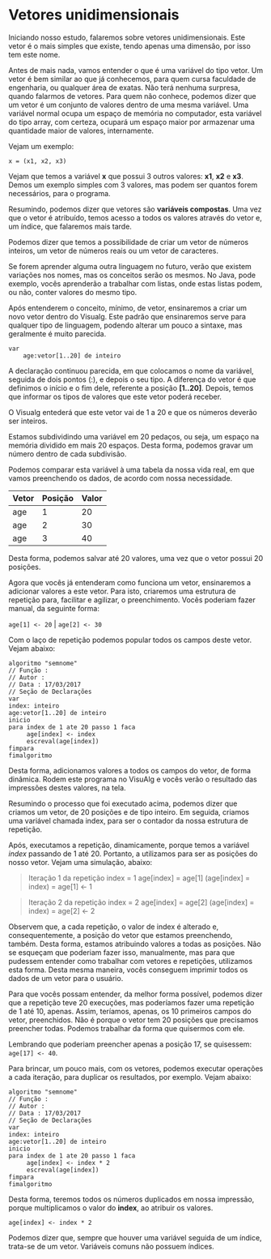 # Vetores unidimensionais

Iniciando nosso estudo, falaremos sobre vetores unidimensionais. Este vetor é o mais simples que existe, tendo apenas uma dimensão, por isso tem este nome.

Antes de mais nada, vamos entender o que é uma variável do tipo vetor. Um vetor é bem similar ao que já conhecemos, para quem cursa faculdade de engenharia, ou qualquer área de exatas. Não terá nenhuma surpresa, quando falarmos de vetores. Para quem não conhece, podemos dizer que um vetor é um conjunto de valores dentro de uma mesma variável. Uma variável normal ocupa um espaço de memória no computador, esta variável do tipo array, com certeza, ocupará um espaço maior por armazenar uma quantidade maior de valores, internamente.

Vejam um exemplo:

```
x = (x1, x2, x3)
```

Vejam que temos a variável **x** que possui 3 outros valores: **x1**, **x2** e **x3**. Demos um exemplo simples com 3 valores, mas podem ser quantos forem necessários, para o programa.

Resumindo, podemos dizer que vetores são **variáveis compostas**. Uma vez que o vetor é atribuído, temos acesso a todos os valores através do vetor e, um índice, que falaremos mais tarde.

Podemos dizer que temos a possibilidade de criar um vetor de números inteiros, um vetor de números reais ou um vetor de caracteres.

Se forem aprender alguma outra linguagem no futuro, verão que existem variações nos nomes, mas os conceitos serão os mesmos. No Java, pode exemplo, vocês aprenderão a trabalhar com listas, onde estas listas podem, ou não, conter valores do mesmo tipo.

Após entenderem o conceito, mínimo, de vetor, ensinaremos a criar um novo vetor dentro do Visualg. Este padrão que ensinaremos serve para qualquer tipo de linguagem, podendo alterar um pouco a sintaxe, mas geralmente é muito parecida.

```
var
    age:vetor[1..20] de inteiro
```

A declaração continuou parecida, em que colocamos o nome da variável, seguida de dois pontos (:), e depois o seu tipo. A diferença do vetor é que definimos o início e o fim dele, referente a posição **[1..20]**. Depois, temos que informar os tipos de valores que este vetor poderá receber.

O Visualg entederá que este vetor vai de 1 a 20 e que os números deverão ser inteiros.

Estamos subdividindo uma variável em 20 pedaços, ou seja, um espaço na memória dividido em mais 20 espaços. Desta forma, podemos gravar um número dentro de cada subdivisão.

Podemos comparar esta variável à uma tabela da nossa vida real, em que vamos preenchendo os dados, de acordo com nossa necessidade.

Vetor | Posição | Valor
------- | ----------- | -------
age | 1 | 20
age | 2 | 30
age | 3 | 40

Desta forma, podemos salvar até 20 valores, uma vez que o vetor possui 20 posições.

Agora que vocês já entenderam como funciona um vetor, ensinaremos a adicionar valores a este vetor. Para isto, criaremos uma estrutura de repetição para, facilitar e agilizar, o preenchimento. Vocês poderiam fazer manual, da seguinte forma:

`age[1] <- 20` | `age[2] <- 30`

Com o laço de repetição podemos popular todos os campos deste vetor. Vejam abaixo:

```
algoritmo "semnome"
// Função :
// Autor :
// Data : 17/03/2017
// Seção de Declarações
var
index: inteiro
age:vetor[1..20] de inteiro
inicio
para index de 1 ate 20 passo 1 faca
     age[index] <- index
     escreval(age[index])
fimpara
fimalgoritmo
```

Desta forma, adicionamos valores a todos os campos do vetor, de forma dinâmica. Rodem este programa no VisuAlg e vocês verão o resultado das impressões destes valores, na tela.

Resumindo o processo que foi executado acima, podemos dizer que criamos um vetor, de 20 posições e de tipo inteiro. Em seguida, criamos uma variável chamada index, para ser o contador da nossa estrutura de repetição.

Após, executamos a repetição, dinamicamente, porque temos a variável *index* passando de 1 até 20. Portanto, a utilizamos para ser as posições do nosso vetor. Vejam uma simulação, abaixo:

> Iteração 1 da repetição
> index = 1
> age[index] = age[1]
> (age[index] = index) = age[1] <- 1

> Iteração 2 da repetição
> index = 2
> age[index] = age[2]
> (age[index] = index) = age[2] <- 2

Observem que, a cada repetição, o valor de index é alterado e, consequentemente, a posição do vetor que estamos preenchendo, também. Desta forma, estamos atribuindo valores a todas as posições. Não se esqueçam que poderiam fazer isso, manualmente, mas para que pudessem entender como trabalhar com vetores e repetições, utilizamos esta forma. Desta mesma maneira, vocês conseguem imprimir todos os dados de um vetor para o usuário.

Para que vocês possam entender, da melhor forma possível, podemos dizer que a repetição teve 20 execuções, mas poderíamos fazer uma repetição de 1 até 10, apenas. Assim, teríamos, apenas, os 10 primeiros campos do vetor, preenchidos. Não é porque o vetor tem 20 posições que precisamos preencher todas. Podemos trabalhar da forma que quisermos com ele.

Lembrando que poderiam preencher apenas a posição 17, se quisessem: `age[17] <- 40`.

Para brincar, um pouco mais, com os vetores, podemos executar operações a cada iteração, para duplicar os resultados, por exemplo. Vejam abaixo:

```
algoritmo "semnome"
// Função :
// Autor :
// Data : 17/03/2017
// Seção de Declarações
var
index: inteiro
age:vetor[1..20] de inteiro
inicio
para index de 1 ate 20 passo 1 faca
     age[index] <- index * 2
     escreval(age[index])
fimpara
fimalgoritmo
```

Desta forma, teremos todos os números duplicados em nossa impressão, porque multiplicamos o valor do **index**, ao atribuir os valores.

`age[index] <- index * 2`

Podemos dizer que, sempre que houver uma variável seguida de um índice, trata-se de um vetor. Variáveis comuns não possuem índices.